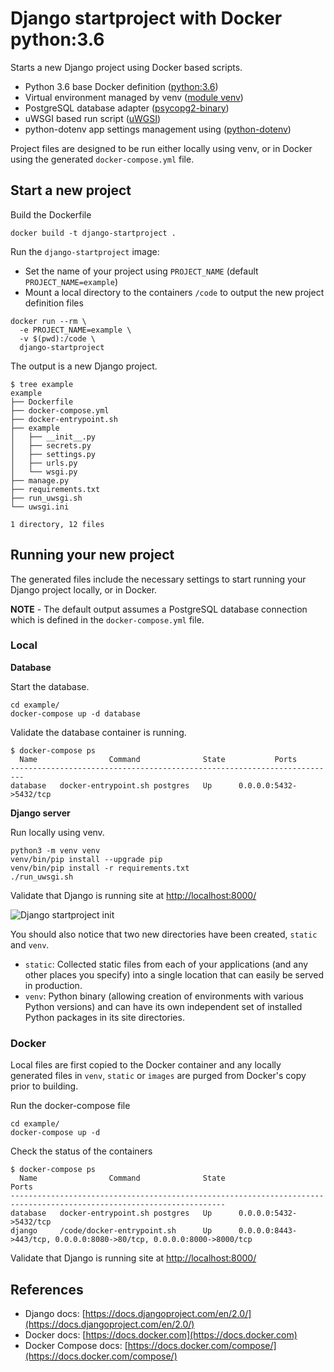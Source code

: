 # Django startproject with Docker python:3.6

Starts a new Django project using Docker based scripts.

- Python 3.6 base Docker definition ([python:3.6](https://hub.docker.com/_/python/))
- Virtual environment managed by venv ([module venv](https://docs.python.org/3/library/venv.html#module-venv))
- PostgreSQL database adapter ([psycopg2-binary](https://pypi.org/project/psycopg2-binary/))
- uWSGI based run script ([uWGSI](https://pypi.org/project/uWSGI/))
- python-dotenv app settings management using ([python-dotenv](https://pypi.org/project/python-dotenv/))

Project files are designed to be run either locally using venv, or in Docker using the generated `docker-compose.yml` file.

## Start a new project

Build the Dockerfile

```
docker build -t django-startproject .
```

Run the `django-startproject` image:

- Set the name of your project using `PROJECT_NAME` (default `PROJECT_NAME=example`)
- Mount a local directory to the containers `/code` to output the new project definition files

```
docker run --rm \
  -e PROJECT_NAME=example \
  -v $(pwd):/code \
  django-startproject
```

The output is a new Django project.

```console
$ tree example
example
├── Dockerfile
├── docker-compose.yml
├── docker-entrypoint.sh
├── example
│   ├── __init__.py
│   ├── secrets.py
│   ├── settings.py
│   ├── urls.py
│   └── wsgi.py
├── manage.py
├── requirements.txt
├── run_uwsgi.sh
└── uwsgi.ini

1 directory, 12 files
```

## Running your new project

The generated files include the necessary settings to start running your Django project locally, or in Docker.

**NOTE** - The default output assumes a PostgreSQL database connection which is defined in the `docker-compose.yml` file.

### Local

**Database**

Start the database.

```
cd example/
docker-compose up -d database
```

Validate the database container is running.

```console
$ docker-compose ps
  Name                Command              State           Ports
-------------------------------------------------------------------------
database   docker-entrypoint.sh postgres   Up      0.0.0.0:5432->5432/tcp
```

**Django server**

Run locally using venv.

```
python3 -m venv venv
venv/bin/pip install --upgrade pip
venv/bin/pip install -r requirements.txt
./run_uwsgi.sh
```

Validate that Django is running site at [http://localhost:8000/](http://localhost:8000/)

![Django startproject init](https://user-images.githubusercontent.com/5332509/39456943-158aefc2-4cb8-11e8-9c46-b92660665209.png)

You should also notice that two new directories have been created, `static` and `venv`.

- `static`: Collected static files from each of your applications (and any other places you specify) into a single location that can easily be served in production.
- `venv`: Python binary (allowing creation of environments with various Python versions) and can have its own independent set of installed Python packages in its site directories.


### Docker

Local files are first copied to the Docker container and any locally generated files in `venv`, `static` or `images` are purged from Docker's copy prior to building.

Run the docker-compose file 

```
cd example/
docker-compose up -d
```

Check the status of the containers

```console
$ docker-compose ps
  Name                Command              State                                  Ports
----------------------------------------------------------------------------------------------------------------------
database   docker-entrypoint.sh postgres   Up      0.0.0.0:5432->5432/tcp
django     /code/docker-entrypoint.sh      Up      0.0.0.0:8443->443/tcp, 0.0.0.0:8080->80/tcp, 0.0.0.0:8000->8000/tcp
```

Validate that Django is running site at [http://localhost:8000/](http://localhost:8000/)

## References

- Django docs: [https://docs.djangoproject.com/en/2.0/](https://docs.djangoproject.com/en/2.0/)
- Docker docs: [https://docs.docker.com](https://docs.docker.com)
- Docker Compose docs: [https://docs.docker.com/compose/](https://docs.docker.com/compose/)
